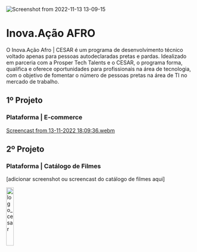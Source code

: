 ![Screenshot from 2022-11-13 13-09-15](https://user-images.githubusercontent.com/5865711/201531959-b1f1b050-561a-40b7-8e54-d43e4af54ea6.png)

# Inova.Ação AFRO
O Inova.Ação Afro | CESAR é um programa de desenvolvimento técnico voltado apenas para pessoas autodeclaradas pretas e pardas. Idealizado em parceria com a Prosper Tech Talents e o CESAR, o programa forma, qualifica e oferece oportunidades para profissionais na área de tecnologia, com o objetivo de fomentar o número de pessoas pretas na área de TI no mercado de trabalho.

## 1º Projeto 
### Plataforma | E-commerce

[Screencast from 13-11-2022 18:09:36.webm](https://user-images.githubusercontent.com/5865711/201545256-1efcc743-97bf-473d-a49e-0bc8683dfe04.webm)


## 2º Projeto 
### Plataforma | Catálogo de Filmes
[adicionar screenshot ou screencast do catálogo de filmes aqui]

<img style="align: center; width: 20%;"
  src="https://d335luupugsy2.cloudfront.net/cms/files/68179/1663595152/$f4tob652ia" alt="logo_cesar" title="Imagem Logo do CESAR" width="150"/>
</img>
